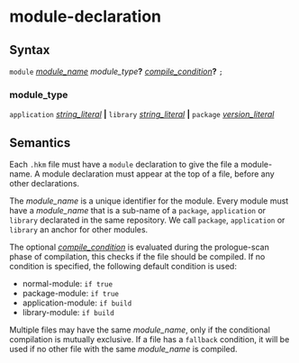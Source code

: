 # module-declaration

## Syntax

`module` [_module_name_](module_name.md) _module_type_**?** [_compile_condition_](compile_condition.md)__?__ `;`

### module_type

`application` [_string_literal_](string_literal.md) __|__
`library` [_string_literal_](string_literal.md) __|__
`package` [_version_literal_](version_literal.md)

## Semantics

Each `.hkm` file must have a `module` declaration to give the file a
module-name. A module declaration must appear at the top of a file,
before any other declarations.

The _module_name_ is a unique identifier for the module. Every module must have
a _module_name_ that is a sub-name of a `package`, `application` or `library`
declarated in the same repository. We call `package`, `application` or `library`
an anchor for other modules.

The optional [_compile_condition_](compile_condition.md) is evaluated during the
prologue-scan phase of compilation, this checks if the file should be compiled.
If no condition is specified, the following default condition is used:
 - normal-module: `if true`
 - package-module: `if true`
 - application-module: `if build`
 - library-module: `if build`

Multiple files may have the same _module_name_, only if the conditional
compilation is mutually exclusive. If a file has a `fallback` condition, it will
be used if no other file with the same _module_name_ is compiled.


